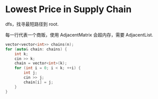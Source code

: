 # Lowest Price in Supply Chain

dfs，找寻最短路径到 root.

每一行代表一个商贩，使用 AdjacentMatrix 会超内存，需要 AdjacentList.

```C++
vector<vector<int>> chains(n);
for (auto& chain: chains) {
    int k;
    cin >> k;
    chain = vector<int>(k);
    for (int i = 0; i < k; ++i) {
        int j;
        cin >> j;
        chain[i] = j;
    }
}
```